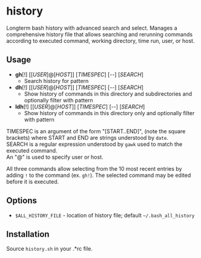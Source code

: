 # history

Longterm bash history with advanced search and select.
Manages a comprehensive history file that
allows searching and rerunning commands according to
executed command, working directory, time run, user, or host.


## Usage

* **gh**[!] [[*USER*]@[*HOST*]] [*TIMESPEC*] [--] [*SEARCH*]
  * Search history for pattern
* **dh**[!] [[*USER*]@[*HOST*]] [*TIMESPEC*] [--] [*SEARCH*]
  * Show history of commands in this directory and subdirectories and optionally filter with pattern
* **ldh**[!] [[*USER*]@[*HOST*]] [*TIMESPEC*] [--] [*SEARCH*]
  * Show history of commands in this directory only and optionally filter with pattern

TIMESPEC is an argument of the form "[START..END]", (note the square brackets)
where START and END are strings understood by `date`.  
SEARCH is a regular expression understood by `gawk` used to match the executed command.  
An "@" is used to specify user or host.

All three commands allow selecting from the 10 most recent entries
by adding `!` to the command (ex. `gh!`).
The selected command may be edited before it is executed.


## Options

* `$ALL_HISTORY_FILE` - location of history file; default `~/.bash_all_history`


## Installation

Source `history.sh` in your .\*rc file.
